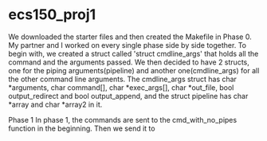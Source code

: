 # ecs150_proj1

We downloaded the starter files and then created the Makefile in Phase 0. My partner and I worked on every single phase side by side together. To begin with, we created a struct called 'struct cmdline_args' that holds all the command and the arguments passed. We then decided to have 2 structs, one for the piping arguments(pipeline) and another one(cmdline_args) for all the other command line arguments. The cmdline_args struct has char *arguments, char command[], char *exec_args[], char *out_file, bool output_redirect and bool output_append, and the struct pipeline has char *array and char *array2 in it.

Phase 1
In phase 1, the commands are sent to the cmd_with_no_pipes function in the beginning. Then we send it to 
